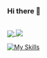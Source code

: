 ### Hi there 👋

<i class="devicon-c-plain"></i>          
<a href="https://github.com/Aquiles-b/github-readme-stats">
  <img align="center" src="https://github-readme-stats.vercel.app/api?username=Aquiles-b&show_icons=true&title_color=69DDFF&icon_color=CA2E55&text_color=f8f9f9&bg_color=DEG,1f1922,3a2f3e&border_color=5d5162&include_all_commits&theme=transparent" />
</a>
<a href="https://github.com/anuraghazra/convoychat">
  <img align="top" src="https://github-readme-stats.vercel.app/api/top-langs/?username=Aquiles-b&layout=compact" />
</a>

[![My Skills](https://skills.thijs.gg/icons?i=c,py)](https://skills.thijs.gg)





  

